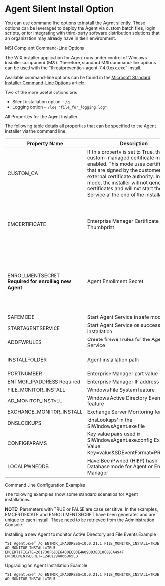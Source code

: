# Agent Silent Install Option

You can use command line options to install the Agent silently. These options can be leveraged to
deploy the Agent via custom batch files, login scripts, or for integrating with third-party software
distribution solutions that an organization may already have in their environment.

MSI Compliant Command-Line Options

The WiX installer application for Agent runs under control of Windows installer component (MSI).
Therefore, standard MSI command-line options can be used with the
“threatprevention-agent-7.4.0.xxx.exe” install.

Available command-line options can be found in the
[Microsoft Standard Installer Command-Line Options](<https://msdn.microsoft.com/en-us/library/windows/desktop/aa372024(v=vs.85).aspx>)
article.

Two of the more useful options are:

- Silent installation option – `/q`
- Logging option – `/log "file_for_logging.log"`

All Properties for the Agent Installer

The following table details all properties that can be specified to the Agent installer via the
command line.

| Property Name                                         | Description                                                                                                                                                                                                                                                                                                         | Default Value                                                                                                                                                                                                                                                                                                                                                                           |
| ----------------------------------------------------- | ------------------------------------------------------------------------------------------------------------------------------------------------------------------------------------------------------------------------------------------------------------------------------------------------------------------- | --------------------------------------------------------------------------------------------------------------------------------------------------------------------------------------------------------------------------------------------------------------------------------------------------------------------------------------------------------------------------------------- |
| CUSTOM_CA                                             | If this property is set to True, then the custom-managed certificate mode is enabled. This mode uses certificates that are signed by the customer's external certificate authority. In this mode, the installer will not generate certificates and will not start the Agent Service at the end of the installation. | FALSE                                                                                                                                                                                                                                                                                                                                                                                   |
| EMCERTIFICATE                                         | Enterprise Manager Certificate Thumbprint                                                                                                                                                                                                                                                                           | This value can be found in the [Agents Interface](/docs/threatprevention/7.5/admin/agents/overview.md) by clicking the Agent Enrollment Secret icon to open the [Enrollment Secret Configuration Window](/docs/threatprevention/7.5/admin/agents/window/enrollmentsecretconfiguration.md). This value is not used for high security mode.                                               |
| ENROLLMENTSECRET **Required for enrolling new Agent** | Agent Enrollment Secret                                                                                                                                                                                                                                                                                             | This value can be found in the [Agents Interface](/docs/threatprevention/7.5/admin/agents/overview.md) by clicking the Agent Enrollment Secret icon to open the [Enrollment Secret Configuration Window](/docs/threatprevention/7.5/admin/agents/window/enrollmentsecretconfiguration.md). This is a required field if using auto security mode. It is not used for high security mode. |
| SAFEMODE                                              | Start Agent Service in safe mode                                                                                                                                                                                                                                                                                    | FALSE                                                                                                                                                                                                                                                                                                                                                                                   |
| STARTAGENTSERVICE                                     | Start Agent Service on successful installation                                                                                                                                                                                                                                                                      | FALSE                                                                                                                                                                                                                                                                                                                                                                                   |
| ADDFWRULES                                            | Create firewall rules for the Agent Service                                                                                                                                                                                                                                                                         | TRUE                                                                                                                                                                                                                                                                                                                                                                                    |
| INSTALLFOLDER                                         | Agent installation path                                                                                                                                                                                                                                                                                             | …\Program Files \Netwrix\Netwrix Threat Prevention\SIWindowsAgent                                                                                                                                                                                                                                                                                                                       |
| PORTNUMBER                                            | Enterprise Manager port value                                                                                                                                                                                                                                                                                       | 3741                                                                                                                                                                                                                                                                                                                                                                                    |
| ENTMGR_IPADDRESS Required                             | Enterprise Manager IP address                                                                                                                                                                                                                                                                                       | 127.0.0.1                                                                                                                                                                                                                                                                                                                                                                               |
| FILE_MONITOR_INSTALL                                  | Windows File System feature                                                                                                                                                                                                                                                                                         | FALSE                                                                                                                                                                                                                                                                                                                                                                                   |
| AD_MONITOR_INSTALL                                    | Windows Active Directory Events feature                                                                                                                                                                                                                                                                             | FALSE                                                                                                                                                                                                                                                                                                                                                                                   |
| EXCHANGE_MONITOR_INSTALL                              | Exchange Server Monitoring feature                                                                                                                                                                                                                                                                                  | FALSE                                                                                                                                                                                                                                                                                                                                                                                   |
| DNSLOOKUPS                                            | ‘dnsLookups’ in the SIWindowsAgent.exe file                                                                                                                                                                                                                                                                         | TRUE                                                                                                                                                                                                                                                                                                                                                                                    |
| CONFIGPARAMS                                          | Key value pairs used in SIWindowsAgent.exe.config Example Value: Key=value&SDEventFormat=PROTOBUF                                                                                                                                                                                                                   |                                                                                                                                                                                                                                                                                                                                                                                         |
| LOCALPWNEDDB                                          | HaveIBeenPwned (HIBP) hash Database mode for Agent or Enterprise Manager                                                                                                                                                                                                                                            | FALSE                                                                                                                                                                                                                                                                                                                                                                                   |

Command Line Configuration Examples

The following examples show some standard scenarios for Agent installations.

**NOTE:** Parameters with TRUE or FALSE are case sensitive. In the examples, EMCERTIFICATE and
ENROLLMENTSECRET have been generated and are unique to each install. These need to be retrieved from
the Administration Console.

Installing a new Agent to monitor Active Directory and File Events Example

```
“SI Agent.exe” /q ENTMGR_IPADDRESS=10.0.21.1 FILE_MONITOR_INSTALL=TRUE AD_MONITOR_INSTALL=TRUE EMCERTIFICATE=261730F6D0E6400ECB3E4A09DD38B10C8BCA494F ENROLLMENTSECRET=E2401994866965EB
```

Upgrading an Agent Installation Example

```
“SI Agent.exe” /q ENTMGR_IPADDRESS=10.0.21.1 FILE_MONITOR_INSTALL=TRUE AD_MONITOR_INSTALL=TRUE
```
